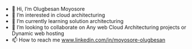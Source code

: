 - 👋 Hi, I’m Olugbesan Moyosore 
- 👀 I’m interested in cloud architecturing
- 🌱 I’m currently learning solution architecturing
- 💞️ I’m looking to collaborate on Any web Cloud Architecturing projects or Dynamic web hosting 
- 📫 How to reach me www.linkedin.com/in/moyosore-olugbesan

<!---
Moyosore94/Moyosore94 is a ✨ special ✨ repository because its `README.md` (this file) appears on your GitHub profile.
You can click the Preview link to take a look at your changes.
--->
